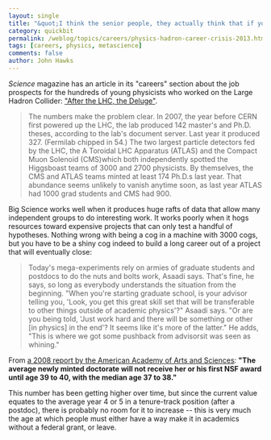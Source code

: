 ```yaml
---
layout: single 
title: "&quot;I think the senior people, they actually think that if you work very hard, you&#39;ll make it&quot;" 
category: quickbit
permalink: /weblog/topics/careers/physics-hadron-career-crisis-2013.html
tags: [careers, physics, metascience] 
comments: false 
author: John Hawks 
---
```


<em>Science</em> magazine has an article in its "careers" section about the job prospects for the hundreds of young physicists who worked on the Large Hadron Collider: <a href="http://sciencecareers.sciencemag.org/career_magazine/previous_issues/articles/2013_08_29/caredit.a1300185">"After the LHC, the Deluge"</a>. 

<blockquote>The numbers make the problem clear. In 2007, the year before CERN first powered up the LHC, the lab produced 142 master's and Ph.D. theses, according to the lab's document server. Last year it produced 327. (Fermilab chipped in 54.) The two largest particle detectors fed by the LHC, the A Toroidal LHC Apparatus (ATLAS) and the Compact Muon Solenoid (CMS)which both independently spotted the Higgsboast teams of 3000 and 2700 physicists. By themselves, the CMS and ATLAS teams minted at least 174 Ph.D.s last year. That abundance seems unlikely to vanish anytime soon, as last year ATLAS had 1000 grad students and CMS had 900.</blockquote>

Big Science works well when it produces huge rafts of data that allow many independent groups to do interesting work. It works poorly when it hogs resources toward expensive projects that can only test a handful of hypotheses. Nothing wrong with being a cog in a machine with 3000 cogs, but you have to be a shiny cog indeed to build a long career out of a project that will eventually close:

<blockquote>Today's mega-experiments rely on armies of graduate students and postdocs to do the nuts and bolts work, Asaadi says. That's fine, he says, so long as everybody understands the situation from the beginning. "When you're starting graduate school, is your advisor telling you, 'Look, you get this great skill set that will be transferable to other things outside of academic physics'?" Asaadi says. "Or are you being told, 'Just work hard and there will be something or other [in physics] in the end'? It seems like it's more of the latter." He adds, "This is where we got some pushback from advisorsit was seen as whining."</blockquote>

From <a href="https://www.amacad.org/multimedia/pdfs/publications/books/ariseReport.pdf">a 2008 report by the American Academy of Arts and Sciences</a>: <strong>"The average newly minted doctorate will not receive her or his first NSF award until age 39 to 40, with the median age 37 to 38."</strong> 

This number has been getting higher over time, but since the current value equates to the average year 4 or 5 in a tenure-track position (after a postdoc), there is probably no room for it to increase -- this is very much the age at which people must either have a way make it in academics without a federal grant, or leave. 



